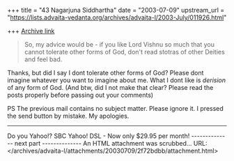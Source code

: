 +++
title = "43 Nagarjuna Siddhartha"
date = "2003-07-09"
upstream_url = "https://lists.advaita-vedanta.org/archives/advaita-l/2003-July/011926.html"

+++
[Archive link](https://lists.advaita-vedanta.org/archives/advaita-l/2003-July/011926.html)


>So, my advice would be - if you like Lord Vishnu so
>much that you cannot tolerate other forms of God,
>don't read stotras of other Deities and feel bad. 

Thanks, but did I say I dont tolerate other forms of God? Please dont imagine whatever you want to imagine about me. What I dont like is *derision* of any form of God. (And btw, did I not make that clear? Please read the posts properly before passing out your comments) 

PS  The previous mail contains no subject matter. Please ignore it. I pressed the send button by mistake. My apologies.


---------------------------------
Do you Yahoo!?
SBC Yahoo! DSL - Now only $29.95 per month!
-------------- next part --------------
An HTML attachment was scrubbed...
URL: </archives/advaita-l/attachments/20030709/2f72bdbb/attachment.html>
